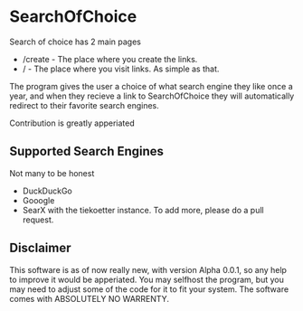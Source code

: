 # SearchOfChoice
Search of choice has 2 main pages
* /create - The place where you create the links.
* / - The place where you visit links.
As simple as that.

The program gives the user a choice of what search engine they like once a year, and when they recieve a link to SearchOfChoice they will automatically redirect to their favorite search engines.

Contribution is greatly apperiated  

## Supported Search Engines
Not many to be honest
* DuckDuckGo
* Gooogle
* SearX with the tiekoetter instance.
To add more, please do a pull request.

## Disclaimer
This software is as of now really new, with version Alpha 0.0.1, so any help to improve it would be apperiated. You may selfhost the program, but you may need to adjust some of the code for it to fit your system. The software comes with ABSOLUTELY NO WARRENTY.